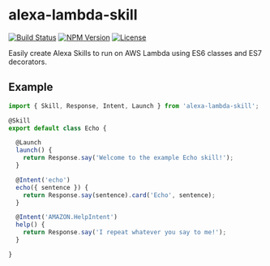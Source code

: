 # alexa-lambda-skill

[![Build Status](https://travis-ci.org/cameronhunter/alexa-lambda-skill.svg?branch=master)](https://travis-ci.org/cameronhunter/alexa-lambda-skill) [![NPM Version](https://img.shields.io/npm/v/alexa-lambda-skill.svg)](https://npmjs.org/package/alexa-lambda-skill) [![License](https://img.shields.io/npm/l/alexa-lambda-skill.svg)](https://github.com/cameronhunter/alexa-lambda-skill/blob/master/LICENSE)

Easily create Alexa Skills to run on AWS Lambda using ES6 classes and ES7 decorators.

## Example

```javascript
import { Skill, Response, Intent, Launch } from 'alexa-lambda-skill';

@Skill
export default class Echo {

  @Launch
  launch() {
    return Response.say('Welcome to the example Echo skill!');
  }

  @Intent('echo')
  echo({ sentence }) {
    return Response.say(sentence).card('Echo', sentence);
  }

  @Intent('AMAZON.HelpIntent')
  help() {
    return Response.say('I repeat whatever you say to me!');
  }

}
```
